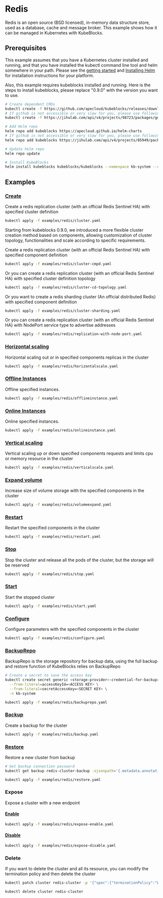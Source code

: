 # Redis

Redis is an open source (BSD licensed), in-memory data structure store, used as a database, cache and message broker. This example shows how it can be managed in Kubernetes with KubeBlocks.

## Prerequisites

This example assumes that you have a Kubernetes cluster installed and running, and that you have installed the kubectl command line tool and helm somewhere in your path. Please see the [getting started](https://kubernetes.io/docs/setup/)  and [Installing Helm](https://helm.sh/docs/intro/install/) for installation instructions for your platform.

Also, this example requires kubeblocks installed and running. Here is the steps to install kubeblocks, please replace "0.9.0" with the version you want to use.
```bash
# Create dependent CRDs
kubectl create -f https://github.com/apecloud/kubeblocks/releases/download/v0.9.0/kubeblocks_crds.yaml
# If github is not accessible or very slow for you, please use following command instead
kubectl create -f https://jihulab.com/api/v4/projects/98723/packages/generic/kubeblocks/v0.9.0/kubeblocks_crds.yaml

# Add Helm repo
helm repo add kubeblocks https://apecloud.github.io/helm-charts
# If github is not accessible or very slow for you, please use following repo instead
helm repo add kubeblocks https://jihulab.com/api/v4/projects/85949/packages/helm/stable

# Update helm repo
helm repo update

# Install KubeBlocks
helm install kubeblocks kubeblocks/kubeblocks --namespace kb-system --create-namespace --version="0.9.0"
```


## Examples

### [Create](cluster.yaml)
Create a redis replication cluster (with an official Redis Sentinel HA) with specified cluster definition
```bash
kubectl apply -f examples/redis/cluster.yaml
```
Starting from kubeblocks 0.9.0, we introduced a more flexible cluster creation method based on components, allowing customization of cluster topology, functionalities and scale according to specific requirements.

Create a redis replication cluster (with an official Redis Sentinel HA) with specified component definition
```bash
kubectl apply -f examples/redis/cluster-cmpd.yaml
```

Or you can create a redis replication cluster (with an official Redis Sentinel HA) with specified cluster definition topology
```bash
kubectl apply -f examples/redis/cluster-cd-topology.yaml
```

Or you want to create a redis sharding cluster (An official distributed Redis) with specified component definition
```bash
kubectl apply -f examples/redis/cluster-sharding.yaml
```
Or you can create a redis replication cluster (with an official Redis Sentinel HA) with NodePort service type to advertise addresses
```bash
kubectl apply -f examples/redis/replication-with-node-port.yaml
```

### [Horizontal scaling](horizontalscale.yaml)
Horizontal scaling out or in specified components replicas in the cluster
```bash
kubectl apply -f examples/redis/horizontalscale.yaml
```

### [Offline Instances](offlineinstance.yaml)
Offline specified instances.
```bash
kubectl apply -f examples/redis/offlineinstance.yaml
```

### [Online Instances](onlineinstance.yaml)
Online specified instances.
```bash
kubectl apply -f examples/redis/onlineinstance.yaml
```

### [Vertical scaling](verticalscale.yaml)
Vertical scaling up or down specified components requests and limits cpu or memory resource in the cluster
```bash
kubectl apply -f examples/redis/verticalscale.yaml
```

### [Expand volume](volumeexpand.yaml)
Increase size of volume storage with the specified components in the cluster
```bash
kubectl apply -f examples/redis/volumeexpand.yaml
```

### [Restart](restart.yaml)
Restart the specified components in the cluster
```bash
kubectl apply -f examples/redis/restart.yaml
```

### [Stop](stop.yaml)
Stop the cluster and release all the pods of the cluster, but the storage will be reserved
```bash
kubectl apply -f examples/redis/stop.yaml
```

### [Start](start.yaml)
Start the stopped cluster
```bash
kubectl apply -f examples/redis/start.yaml
```

### [Configure](configure.yaml)
Configure parameters with the specified components in the cluster
```bash
kubectl apply -f examples/redis/configure.yaml
```

### [BackupRepo](backuprepo.yaml)
BackupRepo is the storage repository for backup data, using the full backup and restore function of KubeBlocks relies on BackupRepo
```bash
# Create a secret to save the access key
kubectl create secret generic <storage-provider>-credential-for-backuprepo\
  --from-literal=accessKeyId=<ACCESS KEY> \
  --from-literal=secretAccessKey=<SECRET KEY> \
  -n kb-system

kubectl apply -f examples/redis/backuprepo.yaml
```

### [Backup](backup.yaml)
Create a backup for the cluster
```bash
kubectl apply -f examples/redis/backup.yaml
```

### [Restore](restore.yaml)
Restore a new cluster from backup
```bash
# Get backup connection password
kubectl get backup redis-cluster-backup -ojsonpath='{.metadata.annotations.dataprotection\.kubeblocks\.io\/connection-password}' -n default

kubectl apply -f examples/redis/restore.yaml
```

### Expose
Expose a cluster with a new endpoint
#### [Enable](expose-enable.yaml)
```bash
kubectl apply -f examples/redis/expose-enable.yaml
```

#### [Disable](expose-disable.yaml)
```bash
kubectl apply -f examples/redis/expose-disable.yaml
```

### Delete
If you want to delete the cluster and all its resource, you can modify the termination policy and then delete the cluster
```bash
kubectl patch cluster redis-cluster -p '{"spec":{"terminationPolicy":"WipeOut"}}' --type="merge"

kubectl delete cluster redis-cluster
```
